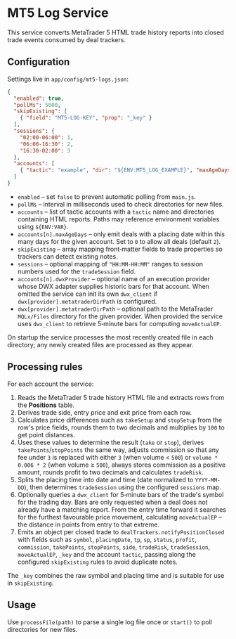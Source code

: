 # MT5 Log Service

This service converts MetaTrader 5 HTML trade history reports into closed trade events consumed by deal trackers.

## Configuration

Settings live in `app/config/mt5-logs.json`:

```json
{
  "enabled": true,
  "pollMs": 5000,
  "skipExisting": [
    { "field": "MT5-LOG-KEY", "prop": "_key" }
  ],
  "sessions": {
    "02:00-06:00": 1,
    "06:00-16:30": 2,
    "16:30-02:00": 3
  },
  "accounts": [
    { "tactic": "example", "dir": "${ENV:MT5_LOG_EXAMPLE}", "maxAgeDays": 2, "dwxProvider": "dwx" }
  ]
}
```

- `enabled` – set `false` to prevent automatic polling from `main.js`.
- `pollMs` – interval in milliseconds used to check directories for new files.
- `accounts` – list of tactic accounts with a `tactic` name and directories containing HTML reports. Paths may reference environment variables using `${ENV:VAR}`.
- `accounts[n].maxAgeDays` – only emit deals with a placing date within this many days for the given account. Set to `0` to allow all deals (default `2`).
- `skipExisting` – array mapping front‑matter fields to trade properties so trackers can detect existing notes.
- `sessions` – optional mapping of `"HH:MM-HH:MM"` ranges to session numbers used for the `tradeSession` field.
- `accounts[n].dwxProvider` – optional name of an execution provider whose DWX adapter supplies historic bars for that account. When omitted the service can init its own `dwx_client` if `dwx[provider].metatraderDirPath` is configured.
- `dwx[provider].metatraderDirPath` – optional path to the MetaTrader `MQLx/Files` directory for the given provider. When provided the service uses `dwx_client` to retrieve 5‑minute bars for computing `moveActualEP`.

On startup the service processes the most recently created file in each directory; any newly created files are processed as they appear.

## Processing rules

For each account the service:

1. Reads the MetaTrader 5 trade history HTML file and extracts rows from the **Positions** table.
2. Derives trade side, entry price and exit price from each row.
3. Calculates price differences such as `takeSetup` and `stopSetup` from the row's price fields, rounds them to two decimals and multiplies by `100` to get point distances.
4. Uses these values to determine the result (`take` or `stop`), derives `takePoints`/`stopPoints` the same way, adjusts commission so that any fee under `3` is replaced with either `3` (when volume < `500`) or `volume * 0.006 * 2` (when volume ≥ `500`), always stores commission as a positive amount, rounds profit to two decimals and calculates `tradeRisk`.
5. Splits the placing time into date and time (date normalized to `YYYY-MM-DD`), then determines `tradeSession` using the configured `sessions` map.
6. Optionally queries a `dwx_client` for 5‑minute bars of the trade's symbol for the trading day. Bars are only requested when a deal does not already have a matching report. From the entry time forward it searches for the furthest favourable price movement, calculating `moveActualEP` – the distance in points from entry to that extreme.
7. Emits an object per closed trade to `dealTrackers.notifyPositionClosed` with fields such as `symbol`, `placingDate`, `tp`, `sp`, `status`, `profit`, `commission`, `takePoints`, `stopPoints`, `side`, `tradeRisk`, `tradeSession`, `moveActualEP`, `_key` and the account `tactic`, passing along the configured `skipExisting` rules to avoid duplicate notes.

The `_key` combines the raw symbol and placing time and is suitable for use in `skipExisting`.

## Usage

Use `processFile(path)` to parse a single log file once or `start()` to poll directories for new files.
